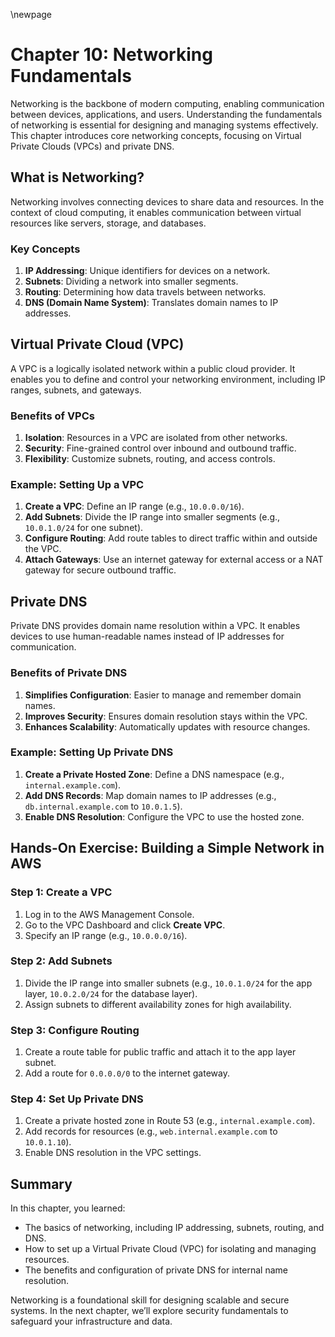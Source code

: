 \newpage
# Chapter 10: Networking Fundamentals

Networking is the backbone of modern computing, enabling communication between devices, applications, and users. Understanding the fundamentals of networking is essential for designing and managing systems effectively. This chapter introduces core networking concepts, focusing on Virtual Private Clouds (VPCs) and private DNS.

## What is Networking?

Networking involves connecting devices to share data and resources. In the context of cloud computing, it enables communication between virtual resources like servers, storage, and databases.

### Key Concepts
1. **IP Addressing**: Unique identifiers for devices on a network.
2. **Subnets**: Dividing a network into smaller segments.
3. **Routing**: Determining how data travels between networks.
4. **DNS (Domain Name System)**: Translates domain names to IP addresses.

## Virtual Private Cloud (VPC)

A VPC is a logically isolated network within a public cloud provider. It enables you to define and control your networking environment, including IP ranges, subnets, and gateways.

### Benefits of VPCs
1. **Isolation**: Resources in a VPC are isolated from other networks.
2. **Security**: Fine-grained control over inbound and outbound traffic.
3. **Flexibility**: Customize subnets, routing, and access controls.

### Example: Setting Up a VPC
1. **Create a VPC**: Define an IP range (e.g., `10.0.0.0/16`).
2. **Add Subnets**: Divide the IP range into smaller segments (e.g., `10.0.1.0/24` for one subnet).
3. **Configure Routing**: Add route tables to direct traffic within and outside the VPC.
4. **Attach Gateways**: Use an internet gateway for external access or a NAT gateway for secure outbound traffic.

## Private DNS

Private DNS provides domain name resolution within a VPC. It enables devices to use human-readable names instead of IP addresses for communication.

### Benefits of Private DNS
1. **Simplifies Configuration**: Easier to manage and remember domain names.
2. **Improves Security**: Ensures domain resolution stays within the VPC.
3. **Enhances Scalability**: Automatically updates with resource changes.

### Example: Setting Up Private DNS
1. **Create a Private Hosted Zone**: Define a DNS namespace (e.g., `internal.example.com`).
2. **Add DNS Records**: Map domain names to IP addresses (e.g., `db.internal.example.com` to `10.0.1.5`).
3. **Enable DNS Resolution**: Configure the VPC to use the hosted zone.

## Hands-On Exercise: Building a Simple Network in AWS

### Step 1: Create a VPC
1. Log in to the AWS Management Console.
2. Go to the VPC Dashboard and click **Create VPC**.
3. Specify an IP range (e.g., `10.0.0.0/16`).

### Step 2: Add Subnets
1. Divide the IP range into smaller subnets (e.g., `10.0.1.0/24` for the app layer, `10.0.2.0/24` for the database layer).
2. Assign subnets to different availability zones for high availability.

### Step 3: Configure Routing
1. Create a route table for public traffic and attach it to the app layer subnet.
2. Add a route for `0.0.0.0/0` to the internet gateway.

### Step 4: Set Up Private DNS
1. Create a private hosted zone in Route 53 (e.g., `internal.example.com`).
2. Add records for resources (e.g., `web.internal.example.com` to `10.0.1.10`).
3. Enable DNS resolution in the VPC settings.

## Summary

In this chapter, you learned:
- The basics of networking, including IP addressing, subnets, routing, and DNS.
- How to set up a Virtual Private Cloud (VPC) for isolating and managing resources.
- The benefits and configuration of private DNS for internal name resolution.

Networking is a foundational skill for designing scalable and secure systems. In the next chapter, we’ll explore security fundamentals to safeguard your infrastructure and data.

